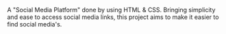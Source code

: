 A "Social Media Platform" done by using HTML & CSS. Bringing simplicity and ease to access social media links, this project aims to make it easier to find social media's.